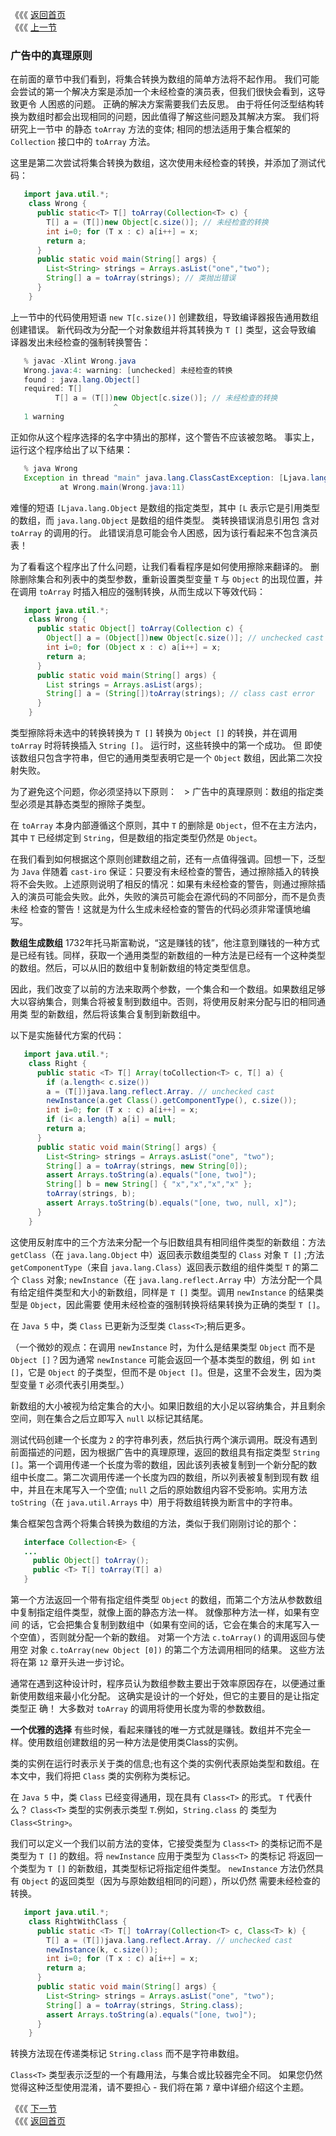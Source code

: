 《《《 [返回首页](../README.md)       <br/>
《《《 [上一节](04_Array_Creation.md)

### 广告中的真理原则

在前面的章节中我们看到，将集合转换为数组的简单方法将不起作用。 我们可能会尝试的第一个解决方案是添加一个未经检查的演员表，但我们很快会看到，这导致更令
人困惑的问题。 正确的解决方案需要我们去反思。 由于将任何泛型结构转换为数组时都会出现相同的问题，因此值得了解这些问题及其解决方案。 我们将研究上一节中
的静态 `toArray` 方法的变体; 相同的想法适用于集合框架的 `Collection` 接口中的 `toArray` 方法。

这里是第二次尝试将集合转换为数组，这次使用未经检查的转换，并添加了测试代码：

```java
   import java.util.*;
    class Wrong {
      public static<T> T[] toArray(Collection<T> c) {
        T[] a = (T[])new Object[c.size()]; // 未经检查的转换
        int i=0; for (T x : c) a[i++] = x;
        return a;
      }
      public static void main(String[] args) {
        List<String> strings = Arrays.asList("one","two");
        String[] a = toArray(strings); // 类抛出错误
      }
    }
```

上一节中的代码使用短语 `new T[c.size()]` 创建数组，导致编译器报告通用数组创建错误。 新代码改为分配一个对象数组并将其转换为 `T []` 类型，这会导致编
译器发出未经检查的强制转换警告：

```java
   % javac -Xlint Wrong.java
   Wrong.java:4: warning: [unchecked] 未经检查的转换
   found : java.lang.Object[]
   required: T[]
		  T[] a = (T[])new Object[c.size()]; // 未经检查的转换
					   ^
   1 warning
```

正如你从这个程序选择的名字中猜出的那样，这个警告不应该被忽略。 事实上，运行这个程序给出了以下结果：

```java
   % java Wrong
   Exception in thread "main" java.lang.ClassCastException: [Ljava.lang.Object;
		   at Wrong.main(Wrong.java:11)
```

难懂的短语 `[Ljava.lang.Object` 是数组的指定类型，其中 `[L` 表示它是引用类型的数组，而 `java.lang.Object` 是数组的组件类型。 类转换错误消息引用包
含对 `toArray` 的调用的行。 此错误消息可能会令人困惑，因为该行看起来不包含演员表！

为了看看这个程序出了什么问题，让我们看看程序是如何使用擦除来翻译的。 删除删除集合和列表中的类型参数，重新设置类型变量 `T` 与 `Object` 的出现位置，并
在调用 `toArray` 时插入相应的强制转换，从而生成以下等效代码：

```java
   import java.util.*;
    class Wrong {
      public static Object[] toArray(Collection c) {
        Object[] a = (Object[])new Object[c.size()]; // unchecked cast
        int i=0; for (Object x : c) a[i++] = x;
        return a;
      }
      public static void main(String[] args) {
        List strings = Arrays.asList(args);
        String[] a = (String[])toArray(strings); // class cast error
      }
    }
```

类型擦除将未选中的转换转换为 `T []` 转换为 `Object []` 的转换，并在调用 `toArray` 时将转换插入 `String []`。 运行时，这些转换中的第一个成功。 但
即使该数组只包含字符串，但它的通用类型表明它是一个 `Object` 数组，因此第二次投射失败。

为了避免这个问题，你必须坚持以下原则：
  > 广告中的真理原则：数组的指定类型必须是其静态类型的擦除子类型。

在 `toArray` 本身内部遵循这个原则，其中 `T` 的删除是 `Object`，但不在主方法内，其中 `T` 已经绑定到 `String`，但是数组的指定类型仍然是 `Object`。

在我们看到如何根据这个原则创建数组之前，还有一点值得强调。回想一下，泛型为 `Java` 伴随着 `cast-iro` 保证：只要没有未经检查的警告，通过擦除插入的转换
将不会失败。上述原则说明了相反的情况：如果有未经检查的警告，则通过擦除插入的演员可能会失败。此外，失败的演员可能会在源代码的不同部分，而不是负责未经
检查的警告！这就是为什么生成未经检查的警告的代码必须非常谨慎地编写。

**数组生成数组** 1732年托马斯富勒说，“这是赚钱的钱”，他注意到赚钱的一种方式是已经有钱。同样，获取一个通用类型的新数组的一种方法是已经有一个这种类型
的数组。然后，可以从旧的数组中复制新数组的特定类型信息。

因此，我们改变了以前的方法来取两个参数，一个集合和一个数组。如果数组足够大以容纳集合，则集合将被复制到数组中。否则，将使用反射来分配与旧的相同通用类
型的新数组，然后将该集合复制到新数组中。

以下是实施替代方案的代码：

```java
   import java.util.*;
    class Right {
      public static <T> T[] Array(toCollection<T> c, T[] a) {
        if (a.length< c.size())
        a = (T[])java.lang.reflect.Array. // unchecked cast
        newInstance(a.get Class().getComponentType(), c.size());
        int i=0; for (T x : c) a[i++] = x;
        if (i< a.length) a[i] = null;
        return a;
      }
      public static void main(String[] args) {
        List<String> strings = Arrays.asList("one", "two");
        String[] a = toArray(strings, new String[0]);
        assert Arrays.toString(a).equals("[one, two]");
        String[] b = new String[] { "x","x","x","x" };
        toArray(strings, b);
        assert Arrays.toString(b).equals("[one, two, null, x]");
      }
    }
```

这使用反射库中的三个方法来分配一个与旧数组具有相同组件类型的新数组：方法 `getClass`（在 `java.lang.Object` 中）返回表示数组类型的 `Class` 对象 
`T []` ;方法 `getComponentType`（来自 `java.lang.Class`）返回表示数组的组件类型 `T` 的第二个 `Class` 对象; `newInstance`（在 
`java.lang.reflect.Array` 中）方法分配一个具有给定组件类型和大小的新数组，同样是 `T []` 类型。调用 `newInstance` 的结果类型是 `Object`，因此需要
使用未经检查的强制转换将结果转换为正确的类型 `T []`。

在 `Java 5` 中，类 `Class` 已更新为泛型类 `Class<T>`;稍后更多。

（一个微妙的观点：在调用 `newInstance` 时，为什么是结果类型 `Object` 而不是 `Object []`？因为通常 `newInstance` 可能会返回一个基本类型的数组，例
如 `int []`，它是 `Object` 的子类型，但而不是 `Object []`。但是，这里不会发生，因为类型变量  `T` 必须代表引用类型。）

新数组的大小被视为给定集合的大小。如果旧数组的大小足以容纳集合，并且剩余空间，则在集合之后立即写入 `null` 以标记其结尾。

测试代码创建一个长度为 `2` 的字符串列表，然后执行两个演示调用。既没有遇到前面描述的问题，因为根据广告中的真理原理，返回的数组具有指定类型 
`String []`。第一个调用传递一个长度为零的数组，因此该列表被复制到一个新分配的数组中长度二。第二次调用传递一个长度为四的数组，所以列表被复制到现有数
组中，并且在末尾写入一个空值; `null` 之后的原始数组内容不受影响。实用方法 `toString`（在 `java.util.Arrays` 中）用于将数组转换为断言中的字符串。

集合框架包含两个将集合转换为数组的方法，类似于我们刚刚讨论的那个：

```java
   interface Collection<E> {
   ...
     public Object[] toArray();
     public <T> T[] toArray(T[] a)
   }
```

第一个方法返回一个带有指定组件类型 `Object` 的数组，而第二个方法从参数数组中复制指定组件类型，就像上面的静态方法一样。 就像那种方法一样，如果有空间
的话，它会把集合复制到数组中（如果有空间的话，它会在集合的末尾写入一个空值），否则就分配一个新的数组。 对第一个方法 `c.toArray()` 的调用返回与使用空
对象 `c.toArray(new Object [0])` 的第二个方法调用相同的结果。 这些方法将在第 `12` 章开头进一步讨论。

通常在遇到这种设计时，程序员认为数组参数主要出于效率原因存在，以便通过重新使用数组来最小化分配。 这确实是设计的一个好处，但它的主要目的是让指定类型正
确！ 大多数对 `toArray` 的调用将使用长度为零的参数数组。

**一个优雅的选择** 有些时候，看起来赚钱的唯一方式就是赚钱。数组并不完全一样。使用数组创建数组的另一种方法是使用类Class的实例。

类的实例在运行时表示关于类的信息;也有这个类的实例代表原始类型和数组。在本文中，我们将把 `Class` 类的实例称为类标记。

在 `Java 5` 中，类 `Class` 已经变得通用，现在具有 `Class<T>` 的形式。 `T` 代表什么？ `Class<T>` 类型的实例表示类型 `T`.例如，`String.class` 的
类型为 `Class<String>`。

我们可以定义一个我们以前方法的变体，它接受类型为 `Class<T>` 的类标记而不是类型为 `T []` 的数组。将 `newInstance` 应用于类型为 `Class<T>` 的类标记
将返回一个类型为 `T []` 的新数组，其类型标记将指定组件类型。 `newInstance` 方法仍然具有 `Object` 的返回类型（因为与原始数组相同的问题），所以仍然
需要未经检查的转换。

```java
   import java.util.*;
    class RightWithClass {
      public static <T> T[] toArray(Collection<T> c, Class<T> k) {
        T[] a = (T[])java.lang.reflect.Array. // unchecked cast
        newInstance(k, c.size());
        int i=0; for (T x : c) a[i++] = x;
        return a;
      }
      public static void main(String[] args) {
        List<String> strings = Arrays.asList("one", "two");
        String[] a = toArray(strings, String.class);
        assert Arrays.toString(a).equals("[one, two]");
      }
    }
```

转换方法现在传递类标记 `String.class` 而不是字符串数组。

`Class<T>` 类型表示泛型的一个有趣用法，与集合或比较器完全不同。 如果您仍然觉得这种泛型使用混淆，请不要担心 - 我们将在第 `7` 章中详细介绍这个主题。

《《《 [下一节](06_The_Principle_of_Indecent_Exposure.md)      <br/>
《《《 [返回首页](../README.md)
